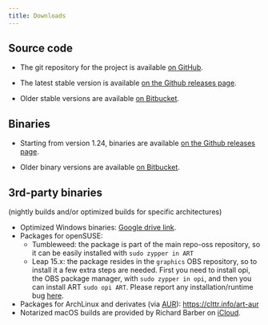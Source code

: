 ```yaml
---
title: Downloads
---
```


<!-- ## Downloads -->

## Source code

  - The git repository for the project is available [on GitHub](https://github.com/artpixls/ART).

  - The latest stable version is available [on the Github releases page](https://github.com/artpixls/ART/releases).

  - Older stable versions are available [on Bitbucket](https://bitbucket.org/agriggio/art/downloads).


<!--  - Starting from version 1.8.2, the release files are digitally signed with PGP. The signatures can be verified with following key stored in the OpenPGP keyserver: https://keys.openpgp.org/vks/v1/by-fingerprint/942FCFB1CBE1E38928A1A6BEA94D951156835A5D -->

## Binaries

  - Starting from version 1.24, binaries are available [on the Github releases page](https://github.com/artpixls/ART/releases).

  - Older binary versions are available [on Bitbucket](https://bitbucket.org/agriggio/art/downloads).

## 3rd-party binaries 

(nightly builds and/or optimized builds for specific architectures)

  - Optimized Windows binaries: [Google drive link](https://drive.google.com/drive/folders/1PiiTzfY1uSD8nV3bzgKDAR4o2aVZUJMS).
  - Packages for openSUSE:
    - Tumbleweed: the package is part of the main repo-oss repository, so it can be easily installed with `sudo zypper in ART`
    - Leap 15.x: the package resides in the `graphics` OBS repository, so to install it a few extra steps are needed. First you need to install opi, the OBS package manager, with `sudo zypper in opi`, and then you can install ART `sudo opi ART`. Please report any installation/runtime bug [here](bugzilla.suse.com).
  - Packages for ArchLinux and derivates (via [AUR](https://aur.archlinux.org)): https://clttr.info/art-aur
  - Notarized macOS builds are provided by Richard Barber on [iCloud](https://art.r42.us/).

